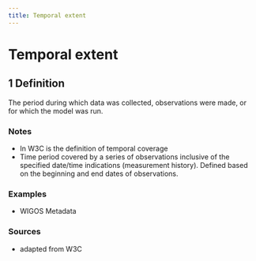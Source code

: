 ```yaml
---
title: Temporal extent
---
```


# Temporal extent

## 1 Definition

The period during which data was collected, observations were made, or for which the model was run. 

### Notes 
- In W3C is the definition of temporal coverage 
- Time period covered by a series of observations inclusive of the specified date/time indications (measurement history). Defined based on the beginning and end dates of observations.

### Examples 
- WIGOS Metadata 

### Sources
- adapted from W3C 